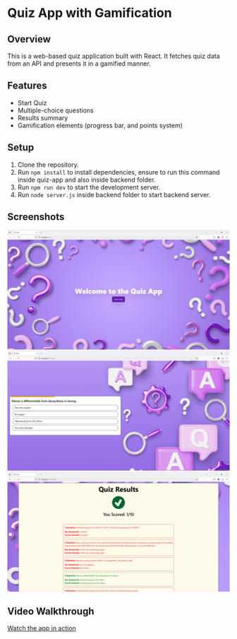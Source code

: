 # Quiz App with Gamification

## Overview
This is a web-based quiz application built with React. It fetches quiz data from an API and presents it in a gamified manner.

## Features
- Start Quiz
- Multiple-choice questions
- Results summary
- Gamification elements (progress bar, and points system)

## Setup
1. Clone the repository.
2. Run `npm install` to install dependencies, ensure to run this command inside quiz-app and also inside backend folder.
3. Run `npm run dev` to start the development server.
4. Run `node server.js` inside backend folder to start backend server.

## Screenshots
![Home Page](screenshots/Home.png)
![Quiz Page](screenshots/Quiz.png)
![Results Page](screenshots/Result1.png)

## Video Walkthrough
[Watch the app in action](final-demo/demo.mp4)